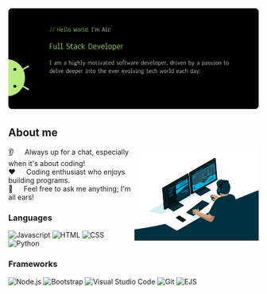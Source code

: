 <!-- Intro section -->
<img  src="/banner.png" alt="" />

<!-- About me details -->
## About me

<p>
    <img align="right" width="250" src="/giphy.gif" alt="Coding gif" />
    👂 &emsp; Always up for a chat, especially when it's about coding!<br />
    ❤️ &emsp;  Coding enthusiast who enjoys building programs. <br />
    💬 &emsp; Feel free to ask me anything; I'm all ears!
</p>
<!-- Use To Code section -->

### Languages
<p>
    <img src="https://img.shields.io/badge/Javascript-F0DB4F?style=for-the-badge&labelColor=black&logo=javascript&logoColor=F0DB4F" alt="Javascript" />
    <img src="https://img.shields.io/badge/HTML5-E34F26?style=for-the-badge&logo=html5&logoColor=white" alt="HTML" />
    <img src="https://img.shields.io/badge/CSS3-1572B6?style=for-the-badge&logo=css3&logoColor=white" alt="CSS" />
    <img src="https://img.shields.io/badge/Python-3776AB?style=for-the-badge&logo=python&logoColor=white" alt="Python" />
</p>

### Frameworks
<p>
    <img src="https://img.shields.io/badge/Node.js-339933?style=for-the-badge&logo=node.js&logoColor=white" alt="Node.js" />
    <img src="https://img.shields.io/badge/Bootstrap-563D7C?style=for-the-badge&logo=bootstrap&logoColor=white" alt="Bootstrap" />
    <img src="https://img.shields.io/badge/Visual%20Studio%20Code-007ACC?style=for-the-badge&logo=visual-studio-code&logoColor=white" alt="Visual Studio Code" />
    <img src="https://img.shields.io/badge/Git-F05032?style=for-the-badge&logo=git&logoColor=white" alt="Git" />
    <img src="https://img.shields.io/badge/EJS-3776AB?style=for-the-badge&logo=ejs&logoColor=white" alt="EJS" />
</p>


